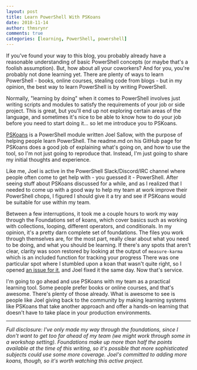 ```yaml
---
layout: post
title: Learn PowerShell With PSKoans
date: 2018-11-14
author: thmsrynr
comments: true
categories: [learning, PowerShell, powershell]
---
```

If you've found your way to this blog, you probably already have a reasonable understanding of basic PowerShell concepts (or maybe that's a foolish assumption). But, how about all your coworkers? And for you, you're probably not done learning yet. There are plenty of ways to learn PowerShell - books, online courses, stealing code from blogs - but in my opinion, the best way to learn PowerShell is by writing PowerShell.

Normally, "learning by doing" when it comes to PowerShell involves just writing scripts and modules to satisfy the requirements of your job or side project. This is great, but you'll end up not exploring certain areas of the language, and sometimes it's nice to be able to know how to do your job before you need to start doing it... so let me introduce you to PSKoans.

<!--more-->

<a href="https://github.com/vexx32/PSKoans" target="_blank" rel="noopener">PSKoans</a> is a PowerShell module written Joel Sallow, with the purpose of helping people learn PowerShell. The readme.md on his GitHub page for PSKoans does a good job of explaining what's going on, and how to use the tool, so I'm not just going to reproduce that. Instead, I'm just going to share my initial thoughts and experience.

Like me, Joel is active in the PowerShell Slack/Discord/IRC channel where people often come to get help with - you guessed it - PowerShell. After seeing stuff about PSKoans discussed for a while, and as I realized that I needed to come up with a good way to help my team at work improve their PowerShell chops, I figured I should give it a try and see if PSKoans would be suitable for use within my team.

Between a few interruptions, it took me a couple hours to work my way through the Foundations set of koans, which cover basics such as working with collections, looping, different operators, and conditionals. In my opinion, it's a pretty darn complete set of foundations. The files you work through themselves are, for the most part, really clear about what you need to be doing, and what you should be learning. If there's any spots that aren't clear, clarity was soon restored by looking at the output of <code>measure-karma</code> which is an included function for tracking your progress There was one particular spot where I stumbled upon a koan that wasn't quite right, so I opened <a href="https://github.com/vexx32/PSKoans/issues/81" target="_blank" rel="noopener">an issue for it</a>, and Joel fixed it the same day. Now that's service.

I'm going to go ahead and use PSKoans with my team as a practical learning tool. Some people prefer books or online courses, and that's awesome. There's plenty of those already. What is awesome to see is people like Joel giving back to the community by making learning systems like PSKoans that take another approach and offer a hands-on learning that doesn't have to take place in your production environments.

<hr />

<em>Full disclosure: I've only made my way through the foundations, since I don't want to get too far ahead of my team (we might work through some in a workshop setting). Foundations make up more than half the points available at the time of this writing, so it's possible that more sophisticated subjects could use some more coverage. Joel's committed to adding more koans, though, so it's worth watching this active project.</em>
